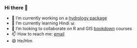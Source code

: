 ### Hi there 👋

<!--
**brownhr/brownhr** is a ✨ _special_ ✨ repository because its `README.md` (this file) appears on your GitHub profile.

Here are some ideas to get you started: -->

- 🔭 I’m currently working on a [hydrology package](https://github.com/brownhr/excess)
- 🌱 I’m currently learning Hindi 🕉️
- 👯 I’m looking to collaborate on R and GIS [bookdown](https://github.com/rstudio/bookdown) courses
- 📫 How to reach me: [email](mailto:brownhr314@gmail.com)
- 😄 He/Him
